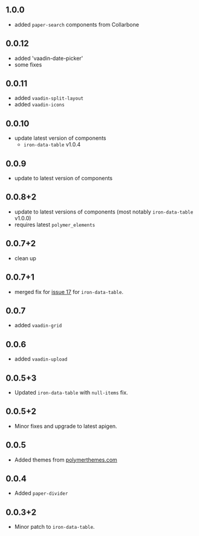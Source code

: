 ##  1.0.0
 - added `paper-search` components from Collarbone

##  0.0.12
 - added 'vaadin-date-picker'
 - some fixes

##  0.0.11

 - added `vaadin-split-layout`
 - added `vaadin-icons`

##  0.0.10

 - update latest version of components
   - `iron-data-table` v1.0.4

##  0.0.9

 - update to latest version of components

##  0.0.8+2

 - update to latest versions of components (most notably `iron-data-table` v1.0.0)
 - requires latest `polymer_elements`

##  0.0.7+2

 - clean up 

##  0.0.7+1

 - merged fix for [issue 17](https://github.com/Saulis/iron-data-table/issues/17) for `iron-data-table`. 

## 0.0.7

 - added `vaadin-grid`

## 0.0.6

 - added `vaadin-upload`

## 0.0.5+3

 - Updated `iron-data-table` with `null-items` fix.

## 0.0.5+2

 - Minor fixes and upgrade to latest apigen.

## 0.0.5 

 - Added themes from [polymerthemes.com](https://polymerthemes.com)

## 0.0.4

 - Added `paper-divider`

## 0.0.3+2

 - Minor patch to `iron-data-table`.
